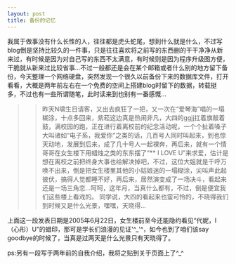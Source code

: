 ```yaml
---
layout: post 
title: 备份的记忆
---
```


我属于做事没有什么长性的人，往往都是虎头蛇尾，想到什么就是什么，不过写blog倒是坚持比较久的一件事，只是往往喜欢将之前写的东西删的干干净净从新来过，有时候是因为对自己写的东西不太满意，有时候则是因为程序升级图方便，干脆就从新来过比较省事…不过一般都还是会在某个邮箱或者什么别的地方留下备份，今天整理一个网络硬盘，突然发现一个很久以前备份下来的数据库文件，打开看看，大概是两年前左右在一个免费的空间上搭建blog时留下的数据，转载挺多，不过也有一些所谓随笔，此时读来到也别有一番感慨…

>>昨天N啸生日请客，又出去疯狂了一把，又一次在“爱琴海”唱的一塌糊涂，十点多回来，紫菘这边真是热闹非凡，大四的ggjj扛着旗敲着鼓，满校园的跑，正在进行着离校前的纪念活动呢，一个个扯着嗓子大叫诸如“电子系，我爱你”之类的话，几百号人同时叫起来，到也惊天动地，发展到后来，成了几十号人一起裸奔，再后来，就有一个情哥哥在女生楼下用蜡烛之类的东东摆了“** I LOVE U”来求爱，估计是想在离校之前把终身大事也给解决掉吧，不过，这位大姐就是千呼万唤不出来，倒是把女生楼里其他的小姑娘迷的一塌糊涂，尖叫声此起彼伏，搞得人觉都睡不好，再后来，居然演变成了一场决斗，看起来还是一场三角恋…呵呵，这年月，当真什么都有，不过，倒是便宜我们这些楼上看戏的。
同学说，大四的看起来也蛮可怜的，不晓得我们到时候又是什么光景，嘿嘿，天晓得…

上面这一段发表日期是2005年6月22日，女生楼前至今还能隐约看见“代妮，I （心形）U”的蜡印，那可是学长们浪漫的见证'^_'^，如今也到了咱们该say goodbye的时候了，当真是过两天是什么光景只有天晓得了。

ps:另有一段写于两年前的自我介绍，我将之贴到关于页面上了^_^